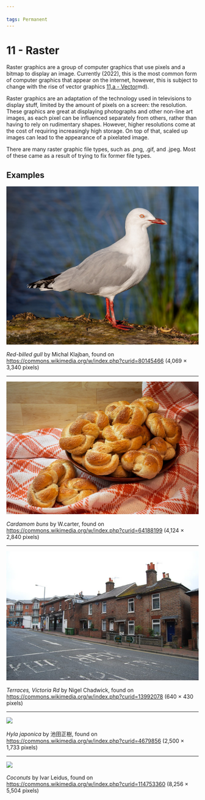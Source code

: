 ```yaml
---

tags: Permanent  
---
```


# 11 - Raster

Raster graphics are a group of computer graphics that use pixels and a bitmap to display an image. Currently (2022), this is the most common form of computer graphics that appear on the internet, however, this is subject to change with the rise of vector graphics [11,a - Vector](11,a%20-%20Vector.md)md). 

Raster graphics are an adaptation of the technology used in televisions to display stuff, limited by the amount of pixels on a screen: the resolution. These graphics are great at displaying photographs and other non-line art images, as each pixel can be influenced separately from others, rather than having to rely on rudimentary shapes. However, higher resolutions come at the cost of requiring increasingly high storage. On top of that, scaled up images can lead to the appearance of a pixelated image.

There are many raster graphic file types, such as .png, .gif, and .jpeg. Most of these came as a result of trying to fix former file types.

## Examples

![](../../../assets/Seagull%20-%20Raster%201.png)

*Red-billed gull* by Michal Klajban, found on https://commons.wikimedia.org/w/index.php?curid=80145466 (4,069 × 3,340 pixels)

---

![](../../../assets/Buns%20-%20Raster%202.png)

*Cardamom buns* by W.carter, found on https://commons.wikimedia.org/w/index.php?curid=64188199 (4,124 × 2,840 pixels)

---

![](../../../assets/Place%20-%20Raster%203.png)

*Terraces, Victoria Rd* by Nigel Chadwick, found on https://commons.wikimedia.org/w/index.php?curid=13992078 (640 × 430 pixels)

---

![](../../../assets/Frog%20-%20Raster%204.png)

*Hyla japonica* by 池田正樹, found on https://commons.wikimedia.org/w/index.php?curid=4679856 (2,500 × 1,733 pixels)

---

![](../../../assets/Coconut%20-%20Raster%205.png)

*Coconuts* by Ivar Leidus, found on https://commons.wikimedia.org/w/index.php?curid=114753360 (8,256 × 5,504 pixels)